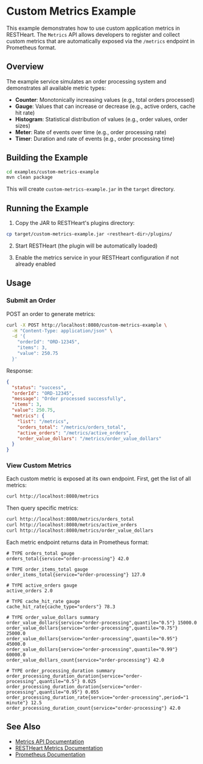 # Custom Metrics Example

This example demonstrates how to use custom application metrics in RESTHeart. The `Metrics` API allows developers to register and collect custom metrics that are automatically exposed via the `/metrics` endpoint in Prometheus format.

## Overview

The example service simulates an order processing system and demonstrates all available metric types:

- **Counter**: Monotonically increasing values (e.g., total orders processed)
- **Gauge**: Values that can increase or decrease (e.g., active orders, cache hit rate)
- **Histogram**: Statistical distribution of values (e.g., order values, order sizes)
- **Meter**: Rate of events over time (e.g., order processing rate)
- **Timer**: Duration and rate of events (e.g., order processing time)

## Building the Example

```bash
cd examples/custom-metrics-example
mvn clean package
```

This will create `custom-metrics-example.jar` in the `target` directory.

## Running the Example

1. Copy the JAR to RESTHeart's plugins directory:
```bash
cp target/custom-metrics-example.jar <restheart-dir>/plugins/
```

2. Start RESTHeart (the plugin will be automatically loaded)

3. Enable the metrics service in your RESTHeart configuration if not already enabled

## Usage

### Submit an Order

POST an order to generate metrics:

```bash
curl -X POST http://localhost:8080/custom-metrics-example \
  -H "Content-Type: application/json" \
  -d '{
    "orderId": "ORD-12345",
    "items": 3,
    "value": 250.75
  }'
```

Response:
```json
{
  "status": "success",
  "orderId": "ORD-12345",
  "message": "Order processed successfully",
  "items": 3,
  "value": 250.75,
  "metrics": {
    "list": "/metrics",
    "orders_total": "/metrics/orders_total",
    "active_orders": "/metrics/active_orders",
    "order_value_dollars": "/metrics/order_value_dollars"
  }
}
```

### View Custom Metrics

Each custom metric is exposed at its own endpoint. First, get the list of all metrics:

```bash
curl http://localhost:8080/metrics
```

Then query specific metrics:

```bash
curl http://localhost:8080/metrics/orders_total
curl http://localhost:8080/metrics/active_orders
curl http://localhost:8080/metrics/order_value_dollars
```

Each metric endpoint returns data in Prometheus format:

```
# TYPE orders_total gauge
orders_total{service="order-processing"} 42.0

# TYPE order_items_total gauge
order_items_total{service="order-processing"} 127.0

# TYPE active_orders gauge
active_orders 2.0

# TYPE cache_hit_rate gauge
cache_hit_rate{cache_type="orders"} 78.3

# TYPE order_value_dollars summary
order_value_dollars{service="order-processing",quantile="0.5"} 15000.0
order_value_dollars{service="order-processing",quantile="0.75"} 25000.0
order_value_dollars{service="order-processing",quantile="0.95"} 45000.0
order_value_dollars{service="order-processing",quantile="0.99"} 60000.0
order_value_dollars_count{service="order-processing"} 42.0

# TYPE order_processing_duration summary
order_processing_duration_duration{service="order-processing",quantile="0.5"} 0.025
order_processing_duration_duration{service="order-processing",quantile="0.95"} 0.055
order_processing_duration_rate{service="order-processing",period="1 minute"} 12.5
order_processing_duration_count{service="order-processing"} 42.0
```

## See Also

- [Metrics API Documentation](../../commons/src/main/java/org/restheart/metrics/Metrics.java)
- [RESTHeart Metrics Documentation](https://restheart.org/docs/metrics)
- [Prometheus Documentation](https://prometheus.io/docs)